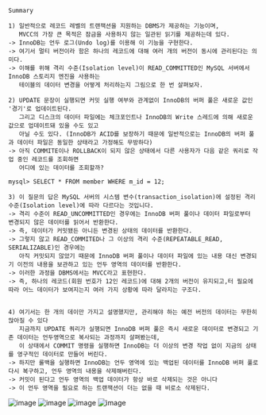 


```
Summary

1) 일반적으로 레코드 레벨의 트랜잭션을 지원하는 DBMS가 제공하는 기능이며,
   MVCC의 가장 큰 목적은 잠금을 사용하지 않는 일관된 읽기를 제공하는데 있다.
-> InnoDB는 언두 로그(Undo log)를 이용해 이 기능을 구현한다.
-> 여기서 멀티 버전이라 함은 하나의 레코드에 대해 여러 개의 버전이 동시에 관리된다는 의미다.
-> 이해를 위해 격리 수준(Isolation level)이 READ_COMMITTED인 MySQL 서버에서 InnoDB 스토리지 엔진을 사용하는
   테이블의 데이터 변경을 어떻게 처리하는지 그림으로 한 번 살펴보자.

2) UPDATE 문장이 실행되면 커밋 실행 여부와 관계없이 InnoDB의 버퍼 풀은 새로운 값인 '경기'로 업데이트된다.
   그리고 디스크의 데이터 파일에는 체크포인트나 InnoDB의 Write 스레드에 의해 새로운 값으로 업데이트돼 있을 수도 있고
   아닐 수도 있다. (InnoDB가 ACID를 보장하기 때문에 일반적으로는 InnoDB의 버퍼 풀과 데이터 파일은 동일한 상태라고 가정해도 무방하다)
-> 아직 COMMITE이나 ROLLBACK이 되지 않은 상태에서 다른 사용자가 다음 같은 쿼리로 작업 중인 레코드를 조회하면
   어디에 있는 데이터를 조회할까?

mysql> SELECT * FROM member WHERE m_id = 12;

3) 이 질문의 답은 MySQL 서버의 시스템 변수(transaction_isolation)에 설정된 격리 수준(Isolation level)에 따라 다르다는 것입니다.
-> 격리 수준이 READ_UNCOMMITTED인 경우에는 InnoDB 버퍼 풀이나 데이터 파일로부터 변경되지 않은 데이터를 읽어서 반환한다.
-> 즉, 데이터가 커밋됐든 아니든 변경된 상태의 데이터를 반환한다.
-> 그렇지 않고 READ_COMMITED나 그 이상의 격리 수준(REPEATABLE_READ, SERIALIZABLE)인 경우에는
   아직 커밋되지 않았기 때문에 InnoDB 버퍼 풀이나 데이터 파일에 있는 내용 대신 변경되기 이전의 내용을 보관하고 있는 언두 영역의 데이터를 반환한다.
-> 이러한 과정을 DBMS에서는 MVCC라고 표현한다.
-> 즉, 하나의 레코드(회원 번호가 12인 레코드)에 대해 2개의 버전이 유지되고,터 필요에 따라 어느 데이터가 보여지는지 여러 가지 상황에 따라 달라지는 구조다.


4) 여기서는 한 개의 데이만 가지고 설명했지만, 관리해야 하는 예전 버전의 데이터는 무한히 많아질 수 있다
   지금까지 UPDATE 쿼리가 실행되면 InnoDB 버퍼 풀은 즉시 새로운 데이터로 변경되고 기존 데이터는 언두영역으로 복사되는 과정까지 살펴봤는데,
   이 상태에서 COMMIT 명령을 실행하면 InnoDB는 더 이상의 변경 작업 없이 지금의 상태를 영구적인 데이터로 만들어 버린다.
-> 하지만 롤백을 실행하면 InnoDB는 언두 영역에 있는 백업된 데이터를 InnoDB 버퍼 풀로 다시 복구하고, 언두 영역의 내용을 삭제해버린다.
-> 커밋이 된다고 언두 영역의 백업 데이터가 항상 바로 삭제되는 것은 아니다
-> 이 언두 영역을 필요로 하는 트랜잭션이 더는 없을 때 비로소 삭제된다. 

```

![image](https://github.com/LeeJaeYun7/real-mysql/assets/134198681/529659e2-fa7c-4387-ac38-47dd2c058f95)
![image](https://github.com/LeeJaeYun7/real-mysql/assets/134198681/c3032829-0489-4a12-b1db-d5856bff2bde)
![image](https://github.com/LeeJaeYun7/real-mysql/assets/134198681/4b7ea468-df5e-48e1-a790-14e4c41566fb)
![image](https://github.com/LeeJaeYun7/real-mysql/assets/134198681/a38d343b-8ea0-4245-9bb7-139fed257358)
